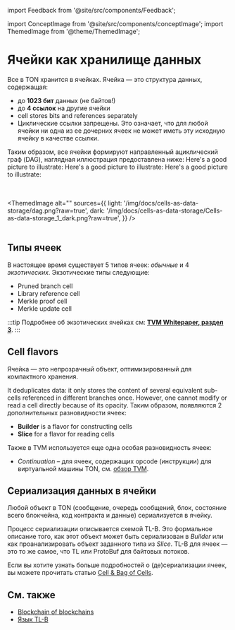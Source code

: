 import Feedback from '@site/src/components/Feedback';

import ConceptImage from '@site/src/components/conceptImage';
import ThemedImage from '@theme/ThemedImage';

# Ячейки как хранилище данных

Все в TON хранится в ячейках. Ячейка — это структура данных, содержащая:

- до **1023 бит** данных (не байтов!)
- до **4 ссылок** на другие ячейки
- cell stores bits and references separately
- Циклические ссылки запрещены. Это означает, что для любой ячейки ни одна из ее дочерних ячеек не может иметь эту исходную ячейку в качестве ссылки.

Таким образом, все ячейки формируют направленный ациклический граф (DAG), наглядная иллюстрация предоставлена ниже: Here's a good picture to illustrate: Here's a good picture to illustrate: Here's a good picture to illustrate:

<br></br>
<ThemedImage
alt=""
sources={{
light: '/img/docs/cells-as-data-storage/dag.png?raw=true',
dark: '/img/docs/cells-as-data-storage/Cells-as-data-storage_1_dark.png?raw=true',
}}
/> <br></br>

## Типы ячеек

В настоящее время существует 5 типов ячеек: _обычные_ и 4 _экзотических_.
Экзотические типы следующие:

- Pruned branch cell
- Library reference cell
- Merkle proof cell
- Merkle update cell

:::tip
Подробнее об экзотических ячейках см: [**TVM Whitepaper, раздел 3**](https://ton.org/tvm.pdf).
:::

## Cell flavors

Ячейка — это непрозрачный объект, оптимизированный для компактного хранения.

It deduplicates data: it only stores the content of several equivalent sub-cells referenced in different branches once. However, one cannot modify or read a cell directly because of its opacity. Таким образом, появляются 2 дополнительных разновидности ячеек:

- **Builder** is a flavor for constructing cells
- **Slice** for a flavor for reading cells

Также в TVM используется еще одна особая разновидность ячеек:

- _Continuation_ – для ячеек, содержащих opcode (инструкции) для виртуальной машины TON, см. [обзор TVM](/v3/documentation/tvm/tvm-overview).

## Сериализация данных в ячейки

Любой объект в TON (сообщение, очередь сообщений, блок, состояние всего блокчейна, код контракта и данные) сериализуется в ячейку.

Процесс сериализации описывается схемой TL-B. Это формальное описание того, как этот объект может быть сериализован в _Builder_ или как проанализировать объект заданного типа из _Slice_.
TL-B для ячеек — это то же самое, что TL или ProtoBuf для байтовых потоков.

Если вы хотите узнать больше подробностей о (де)сериализации ячеек, вы можете прочитать статью [Cell & Bag of Cells](/v3/documentation/data-formats/tlb/cell-boc).

## См. также

- [Blockchain of blockchains](/v3/concepts/dive-into-ton/ton-blockchain/blockchain-of-blockchains)
- [Язык TL-B](/v3/documentation/data-formats/tlb/tl-b-language)

<Feedback />

